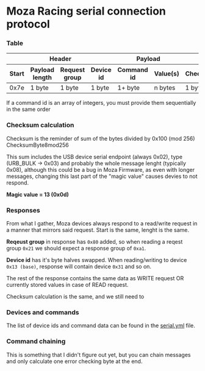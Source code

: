 # Moza Racing serial connection protocol

### Table
<table>
<thead>
<tr>
<th colspan=4>Header</th>
<th colspan=2>Payload</th>
<th></th>
</tr>
<tr>
<th>Start</th>
<th>Payload length</th>
<th>Request group</th>
<th>Device id</th>
<th>Command id</th>
<th>Value(s)</th>
<th>Checksum</th>
</tr>
</thead>
<tbody>
<tr>
<td>0x7e</td>
<td>1 byte</td>
<td>1 byte</td>
<td>1 byte</td>
<td>1+ byte</td>
<td>n bytes</td>
<td>1 byte</td>
</tr>
</tbody>
</table>

If a command id is an array of integers, you must provide them sequentially in the same order

### Checksum calculation
Checksum is the reminder of sum of the bytes divided by 0x100 (mod 256)
ChecksumByte8mod256

This sum includes the USB device serial endpoint (always 0x02), type (URB_BULK -> 0x03) and probably
the whole message lenght (typically 0x08), although this could be a bug in Moza Firmware, as even with longer messages, changing this last part of the "magic value" causes devies to not respond.

**Magic value = 13 (0x0d)**

### Responses
From what I gather, Moza devices always respond to a read/write request in a manner that mirrors said request. Start is the same, lenght is the same.

**Reqeust group** in response has `0x80` added, so when reading a reqest group `0x21` we should expect a response group of `0xa1`.

**Device id** has it's byte halves swapped. When reading/writing to device `0x13 (base)`, response will contain device `0x31` and so on.

The rest of the response contains the same data as WRITE request OR currently stored values in case of READ request.

Checksum calculation is the same, and we still need to

### Devices and commands
The list of device ids and command data can be found in the [serial.yml](./data/serial.yml) file.

### Command chaining
This is something that I didn't figure out yet, but you can chain messages and only calculate
one error checking byte at the end.
